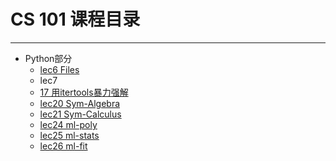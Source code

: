 # CS 101 课程目录  
-------
- Python部分
    - [lec6  Files](Files.ipynb)  
    - lec7  
    - [17 用itertools暴力强解](用itertools暴力强解.md)
    - [lec20 Sym-Algebra](Sym-Algebra.ipynb)  
    - [lec21 Sym-Calculus](Sym-Calculus.ipynb)
    - [lec24 ml-poly](ml-poly.md)
    - [lec25 ml-stats](ml-stats.md)
    - [lec26 ml-fit](ml-fit.md)

